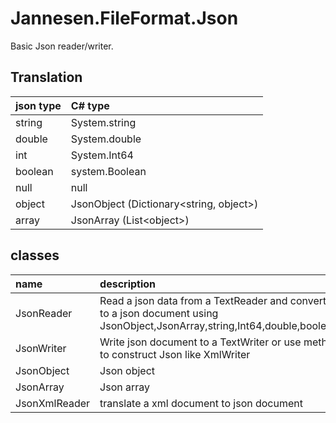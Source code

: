 # Jannesen.FileFormat.Json

Basic Json reader/writer.

## Translation

| json type  | C# type                                        |
|:-----------|:-----------------------------------------------|
| string     | System.string                                  |
| double     | System.double                                  |
| int        | System.Int64                                   |
| boolean    | system.Boolean                                 |
| null       | null                                           |
| object     | JsonObject (Dictionary&lt;string, object&gt;)  |
| array      | JsonArray  (List&lt;object&gt;)                |


## classes

| name          | description |
|:--------------|:-----------------------------------------------|
| JsonReader    | Read a json data from a TextReader and convert it to a json document using JsonObject,JsonArray,string,Int64,double,boolean.
| JsonWriter    | Write json document to a TextWriter or use method to construct Json like XmlWriter
| JsonObject    | Json object
| JsonArray     | Json array
| JsonXmlReader | translate a xml document to json document
